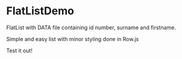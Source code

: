 # FlatListDemo
FlatList with DATA file containing id number, surname and firstname.

Simple and easy list with minor styling done in Row.js

Test it out!

